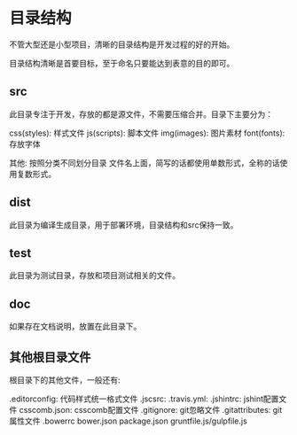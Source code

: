 # 目录结构

不管大型还是小型项目，清晰的目录结构是开发过程的好的开始。

目录结构清晰是首要目标，至于命名只要能达到表意的目的即可。

## src
此目录专注于开发，存放的都是源文件，不需要压缩合并。目录下主要分为：

css(styles): 样式文件
js(scripts): 脚本文件
img(images): 图片素材
font(fonts): 存放字体

其他: 按照分类不同划分目录
文件名上面，简写的话都使用单数形式，全称的话使用复数形式。

## dist
此目录为编译生成目录，用于部署环境，目录结构和src保持一致。

## test
此目录为测试目录，存放和项目测试相关的文件。

## doc
如果存在文档说明，放置在此目录下。

## 其他根目录文件
根目录下的其他文件，一般还有:

.editorconfig: 代码样式统一格式文件
.jscsrc:
.travis.yml:
.jshintrc: jshint配置文件
csscomb.json: csscomb配置文件
.gitignore: git忽略文件
.gitattributes: git属性文件
.bowerrc
bower.json
package.json
gruntfile.js/gulpfile.js

